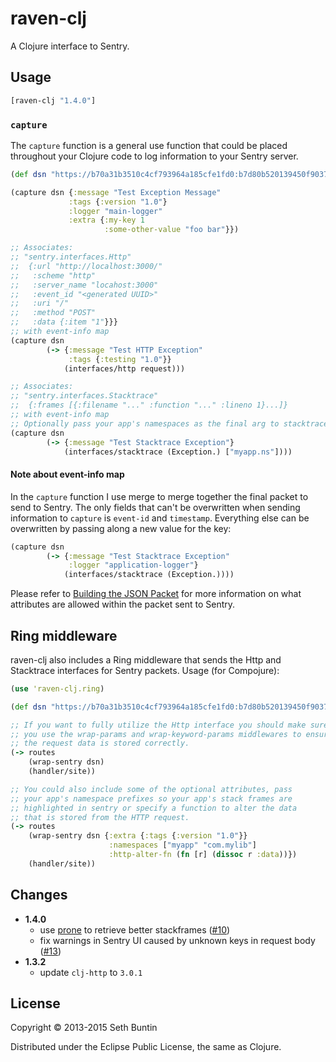 # raven-clj

A Clojure interface to Sentry.

## Usage

```clojure
[raven-clj "1.4.0"]
```

### `capture`

The `capture` function is a general use function that could be placed throughout your Clojure code to log information to your Sentry server.

```clojure
(def dsn "https://b70a31b3510c4cf793964a185cfe1fd0:b7d80b520139450f903720eb7991bf3d@example.com/1")

(capture dsn {:message "Test Exception Message"
             :tags {:version "1.0"}
             :logger "main-logger"
             :extra {:my-key 1
                     :some-other-value "foo bar"}})

;; Associates:
;; "sentry.interfaces.Http"
;;  {:url "http://localhost:3000/"
;;   :scheme "http"
;;   :server_name "locahost:3000"
;;   :event_id "<generated UUID>"
;;   :uri "/"
;;   :method "POST"
;;   :data {:item "1"}}}
;; with event-info map
(capture dsn
        (-> {:message "Test HTTP Exception"
             :tags {:testing "1.0"}}
            (interfaces/http request)))

;; Associates:
;; "sentry.interfaces.Stacktrace"
;;  {:frames [{:filename "..." :function "..." :lineno 1}...]}
;; with event-info map
;; Optionally pass your app's namespaces as the final arg to stacktrace
(capture dsn
        (-> {:message "Test Stacktrace Exception"}
            (interfaces/stacktrace (Exception.) ["myapp.ns"])))
```

#### Note about event-info map

In the `capture` function I use merge to merge together the final packet to send to Sentry.  The only fields that can't be overwritten when sending information
to `capture` is `event-id` and `timestamp`.  Everything else can be overwritten by passing along a new value for the key:

```clojure
(capture dsn
        (-> {:message "Test Stacktrace Exception"
             :logger "application-logger"}
            (interfaces/stacktrace (Exception.))))
```

Please refer to [Building the JSON Packet](https://docs.getsentry.com/hosted/clientdev/#building-the-json-packet) for more information on what
attributes are allowed within the packet sent to Sentry.

## Ring middleware

raven-clj also includes a Ring middleware that sends the Http and Stacktrace interfaces for Sentry packets.  Usage (for Compojure):

```clojure
(use 'raven-clj.ring)

(def dsn "https://b70a31b3510c4cf793964a185cfe1fd0:b7d80b520139450f903720eb7991bf3d@example.com/1")

;; If you want to fully utilize the Http interface you should make sure
;; you use the wrap-params and wrap-keyword-params middlewares to ensure
;; the request data is stored correctly.
(-> routes
    (wrap-sentry dsn)
    (handler/site))

;; You could also include some of the optional attributes, pass
;; your app's namespace prefixes so your app's stack frames are
;; highlighted in sentry or specify a function to alter the data
;; that is stored from the HTTP request.
(-> routes
    (wrap-sentry dsn {:extra {:tags {:version "1.0"}}
                      :namespaces ["myapp" "com.mylib"]
                      :http-alter-fn (fn [r] (dissoc r :data))})
    (handler/site))
```

## Changes

- **1.4.0**
    - use [prone](https://github.com/magnars/prone) to retrieve better stackframes ([#10](https://github.com/sethtrain/raven-clj/pull/10))
    - fix warnings in Sentry UI caused by unknown keys in request body ([#13](https://github.com/sethtrain/raven-clj/pull/13))
- **1.3.2**
    - update `clj-http` to `3.0.1`

## License

Copyright © 2013-2015 Seth Buntin

Distributed under the Eclipse Public License, the same as Clojure.
